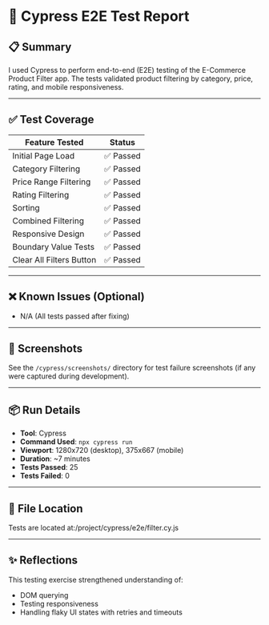# 🧪 Cypress E2E Test Report

## 📋 Summary

I used Cypress to perform end-to-end (E2E) testing of the E-Commerce Product Filter app. The tests validated product filtering by category, price, rating, and mobile responsiveness.

---

## ✅ Test Coverage

| Feature Tested           | Status    |
| ------------------------ | --------- |
| Initial Page Load        | ✅ Passed |
| Category Filtering       | ✅ Passed |
| Price Range Filtering    | ✅ Passed |
| Rating Filtering         | ✅ Passed |
| Sorting                  | ✅ Passed |
| Combined Filtering       | ✅ Passed |
| Responsive Design        | ✅ Passed |
| Boundary Value Tests     | ✅ Passed |
| Clear All Filters Button | ✅ Passed |

---

## ❌ Known Issues (Optional)

- N/A (All tests passed after fixing)

---

## 📸 Screenshots

See the `/cypress/screenshots/` directory for test failure screenshots (if any were captured during development).

---

## 📦 Run Details

- **Tool**: Cypress
- **Command Used**: `npx cypress run`
- **Viewport**: 1280x720 (desktop), 375x667 (mobile)
- **Duration**: ~7 minutes
- **Tests Passed**: 25
- **Tests Failed**: 0

---

## 📁 File Location

Tests are located at:/project/cypress/e2e/filter.cy.js

---

## ✨ Reflections

This testing exercise strengthened understanding of:

- DOM querying
- Testing responsiveness
- Handling flaky UI states with retries and timeouts
